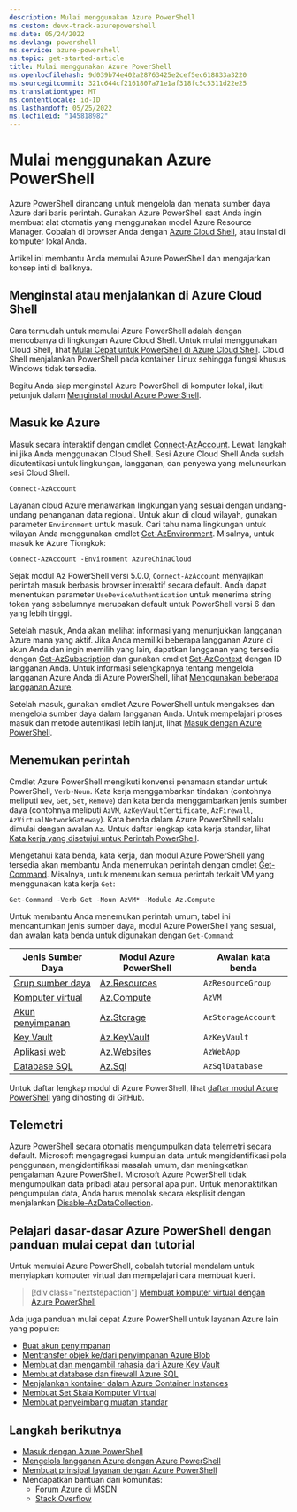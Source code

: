 ```yaml
---
description: Mulai menggunakan Azure PowerShell
ms.custom: devx-track-azurepowershell
ms.date: 05/24/2022
ms.devlang: powershell
ms.service: azure-powershell
ms.topic: get-started-article
title: Mulai menggunakan Azure PowerShell
ms.openlocfilehash: 9d039b74e402a28763425e2cef5ec618833a3220
ms.sourcegitcommit: 321c644cf2161807a71e1af318fc5c5311d22e25
ms.translationtype: MT
ms.contentlocale: id-ID
ms.lasthandoff: 05/25/2022
ms.locfileid: "145818982"
---
```

# <a name="get-started-with-azure-powershell"></a>Mulai menggunakan Azure PowerShell

Azure PowerShell dirancang untuk mengelola dan menata sumber daya Azure dari baris perintah.
Gunakan Azure PowerShell saat Anda ingin membuat alat otomatis yang menggunakan model Azure Resource Manager. Cobalah di browser Anda dengan [Azure Cloud Shell](/azure/cloud-shell/overview), atau instal di komputer lokal Anda.

Artikel ini membantu Anda memulai Azure PowerShell dan mengajarkan konsep inti di baliknya.

## <a name="install-or-run-in-azure-cloud-shell"></a>Menginstal atau menjalankan di Azure Cloud Shell

Cara termudah untuk memulai Azure PowerShell adalah dengan mencobanya di lingkungan Azure Cloud Shell. Untuk mulai menggunakan Cloud Shell, lihat [Mulai Cepat untuk PowerShell di Azure Cloud Shell](/azure/cloud-shell/quickstart-powershell). Cloud Shell menjalankan PowerShell pada kontainer Linux sehingga fungsi khusus Windows tidak tersedia.

Begitu Anda siap menginstal Azure PowerShell di komputer lokal, ikuti petunjuk dalam [Menginstal modul Azure PowerShell](install-az-ps.md).

## <a name="sign-in-to-azure"></a>Masuk ke Azure

Masuk secara interaktif dengan cmdlet [Connect-AzAccount](/powershell/module/az.accounts/connect-azaccount). Lewati langkah ini jika Anda menggunakan Cloud Shell. Sesi Azure Cloud Shell Anda sudah diautentikasi untuk lingkungan, langganan, dan penyewa yang meluncurkan sesi Cloud Shell.

```azurepowershell
Connect-AzAccount
```

Layanan cloud Azure menawarkan lingkungan yang sesuai dengan undang-undang penanganan data regional. Untuk akun di cloud wilayah, gunakan parameter `Environment` untuk masuk. Cari tahu nama lingkungan untuk wilayan Anda menggunakan cmdlet [Get-AzEnvironment](/powershell/module/Az.Accounts/Get-AzEnvironment).
Misalnya, untuk masuk ke Azure Tiongkok:

```azurepowershell-interactive
Connect-AzAccount -Environment AzureChinaCloud
```

Sejak modul Az PowerShell versi 5.0.0, `Connect-AzAccount` menyajikan perintah masuk berbasis browser interaktif secara default. Anda dapat menentukan parameter `UseDeviceAuthentication` untuk menerima string token yang sebelumnya merupakan default untuk PowerShell versi 6 dan yang lebih tinggi.

Setelah masuk, Anda akan melihat informasi yang menunjukkan langganan Azure mana yang aktif. Jika Anda memiliki beberapa langganan Azure di akun Anda dan ingin memilih yang lain, dapatkan langganan yang tersedia dengan [Get-AzSubscription](/powershell/module/az.accounts/get-azsubscription) dan gunakan cmdlet [Set-AzContext](/powershell/module/az.accounts/set-azcontext) dengan ID langganan Anda. Untuk informasi selengkapnya tentang mengelola langganan Azure Anda di Azure PowerShell, lihat [Menggunakan beberapa langganan Azure](manage-subscriptions-azureps.md).

Setelah masuk, gunakan cmdlet Azure PowerShell untuk mengakses dan mengelola sumber daya dalam langganan Anda. Untuk mempelajari proses masuk dan metode autentikasi lebih lanjut, lihat [Masuk dengan Azure PowerShell](authenticate-azureps.md).

## <a name="find-commands"></a>Menemukan perintah

Cmdlet Azure PowerShell mengikuti konvensi penamaan standar untuk PowerShell, `Verb-Noun`. Kata kerja menggambarkan tindakan (contohnya meliputi `New`, `Get`, `Set`, `Remove`) dan kata benda menggambarkan jenis sumber daya (contohnya meliputi `AzVM`, `AzKeyVaultCertificate`, `AzFirewall`, `AzVirtualNetworkGateway`). Kata benda dalam Azure PowerShell selalu dimulai dengan awalan `Az`. Untuk daftar lengkap kata kerja standar, lihat [Kata kerja yang disetujui untuk Perintah PowerShell](/powershell/scripting/developer/cmdlet/approved-verbs-for-windows-powershell-commands).

Mengetahui kata benda, kata kerja, dan modul Azure PowerShell yang tersedia akan membantu Anda menemukan perintah dengan cmdlet [Get-Command](/powershell/module/microsoft.powershell.core/get-command). Misalnya, untuk menemukan semua perintah terkait VM yang menggunakan kata kerja `Get`:

```powershell-interactive
Get-Command -Verb Get -Noun AzVM* -Module Az.Compute
```

Untuk membantu Anda menemukan perintah umum, tabel ini mencantumkan jenis sumber daya, modul Azure PowerShell yang sesuai, dan awalan kata benda untuk digunakan dengan `Get-Command`:

|                              Jenis Sumber Daya                              |                   Modul Azure PowerShell                    |    Awalan kata benda     |
| ----------------------------------------------------------------------- | ------------------------------------------------------------ | ------------------ |
| [Grup sumber daya](/azure/azure-resource-manager/resource-group-overview) | [Az.Resources](/powershell/module/az.resources#resources)    | `AzResourceGroup`  |
| [Komputer virtual](/azure/virtual-machines)                             | [Az.Compute](/powershell/module/az.compute#virtual_machines) | `AzVM`             |
| [Akun penyimpanan](/azure/storage/common/storage-introduction)          | [Az.Storage](/powershell/module/az.storage/)                 | `AzStorageAccount` |
| [Key Vault](/azure/key-vault/key-vault-whatis)                          | [Az.KeyVault](/powershell/module/az.keyvault)                | `AzKeyVault`       |
| [Aplikasi web](/azure/app-service)                                  | [Az.Websites](/powershell/module/az.websites)                | `AzWebApp`         |
| [Database SQL](/azure/sql-database)                                    | [Az.Sql](/powershell/module/az.sql)                          | `AzSqlDatabase`    |

Untuk daftar lengkap modul di Azure PowerShell, lihat [daftar modul Azure PowerShell](https://github.com/Azure/azure-powershell/blob/master/documentation/azure-powershell-modules.md) yang dihosting di GitHub.

## <a name="telemetry"></a>Telemetri

Azure PowerShell secara otomatis mengumpulkan data telemetri secara default. Microsoft mengagregasi kumpulan data untuk mengidentifikasi pola penggunaan, mengidentifikasi masalah umum, dan meningkatkan pengalaman Azure PowerShell. Microsoft Azure PowerShell tidak mengumpulkan data pribadi atau personal apa pun. Untuk menonaktifkan pengumpulan data, Anda harus menolak secara eksplisit dengan menjalankan [Disable-AzDataCollection](/powershell/module/az.accounts/disable-azdatacollection).

## <a name="learn-azure-powershell-basics-with-quickstarts-and-tutorials"></a>Pelajari dasar-dasar Azure PowerShell dengan panduan mulai cepat dan tutorial

Untuk memulai Azure PowerShell, cobalah tutorial mendalam untuk menyiapkan komputer virtual dan mempelajari cara membuat kueri.

> [!div class="nextstepaction"]
> [Membuat komputer virtual dengan Azure PowerShell](azureps-vm-tutorial.yml)

Ada juga panduan mulai cepat Azure PowerShell untuk layanan Azure lain yang populer:

* [Buat akun penyimpanan](/azure/storage/common/storage-quickstart-create-account?tabs=azure-powershell)
* [Mentransfer objek ke/dari penyimpanan Azure Blob](/azure/storage/blobs/storage-quickstart-blobs-powershell)
* [Membuat dan mengambil rahasia dari Azure Key Vault](/azure/key-vault/quick-create-powershell)
* [Membuat database dan firewall Azure SQL](/azure/sql-database/scripts/sql-database-create-and-configure-database-powershell)
* [Menjalankan kontainer dalam Azure Container Instances](/azure/container-instances/container-instances-quickstart-powershell)
* [Membuat Set Skala Komputer Virtual](/azure/virtual-machine-scale-sets/quick-create-powershell)
* [Membuat penyeimbang muatan standar](/azure/load-balancer/quickstart-create-standard-load-balancer-powershell)

## <a name="next-steps"></a>Langkah berikutnya

* [Masuk dengan Azure PowerShell](authenticate-azureps.md)
* [Mengelola langganan Azure dengan Azure PowerShell](manage-subscriptions-azureps.md)
* [Membuat prinsipal layanan dengan Azure PowerShell](create-azure-service-principal-azureps.md)
* Mendapatkan bantuan dari komunitas:
  * [Forum Azure di MSDN](https://go.microsoft.com/fwlink/p/?LinkId=320212)
  * [Stack Overflow](https://go.microsoft.com/fwlink/?LinkId=320213)
